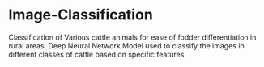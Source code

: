 # Image-Classification
Classification of Various cattle animals for ease of fodder differentiation in rural areas. Deep Neural Network Model used to classify the images in different classes of cattle based on specific features.
